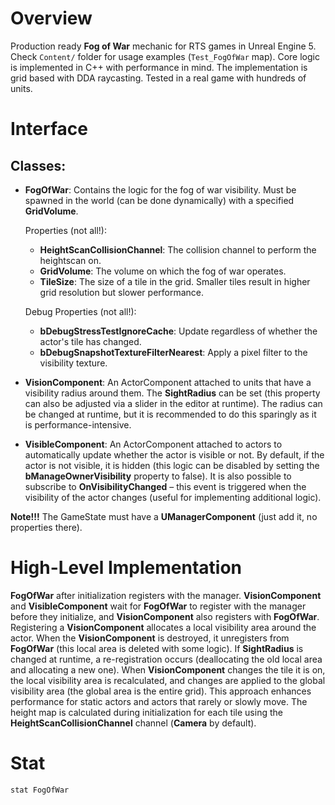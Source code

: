 # Overview
Production ready **Fog of War** mechanic for RTS games in Unreal Engine 5. Check `Content/` folder for usage examples (`Test_FogOfWar` map). Core logic is implemented in C++ with performance in mind. The implementation is grid based with DDA raycasting. Tested in a real game with hundreds of units.

# Interface
## Classes:

- **FogOfWar**: Contains the logic for the fog of war visibility. Must be spawned in the world (can be done dynamically) with a specified **GridVolume**.

  Properties (not all!):
  - **HeightScanCollisionChannel**: The collision channel to perform the heightscan on.
  - **GridVolume**: The volume on which the fog of war operates.
  - **TileSize**: The size of a tile in the grid. Smaller tiles result in higher grid resolution but slower performance.

  Debug Properties (not all!):
  - **bDebugStressTestIgnoreCache**: Update regardless of whether the actor's tile has changed.
  - **bDebugSnapshotTextureFilterNearest**: Apply a pixel filter to the visibility texture.

- **VisionComponent**: An ActorComponent attached to units that have a visibility radius around them. The **SightRadius** can be set (this property can also be adjusted via a slider in the editor at runtime). The radius can be changed at runtime, but it is recommended to do this sparingly as it is performance-intensive.

- **VisibleComponent**: An ActorComponent attached to actors to automatically update whether the actor is visible or not. By default, if the actor is not visible, it is hidden (this logic can be disabled by setting the **bManageOwnerVisibility** property to false). It is also possible to subscribe to **OnVisibilityChanged** – this event is triggered when the visibility of the actor changes (useful for implementing additional logic).

**Note!!!** The GameState must have a **UManagerComponent** (just add it, no properties there).

# High-Level Implementation
**FogOfWar** after initialization registers with the manager. **VisionComponent** and **VisibleComponent** wait for **FogOfWar** to register with the manager before they initialize, and **VisionComponent** also registers with **FogOfWar**. Registering a **VisionComponent** allocates a local visibility area around the actor. When the **VisionComponent** is destroyed, it unregisters from **FogOfWar** (this local area is deleted with some logic). If **SightRadius** is changed at runtime, a re-registration occurs (deallocating the old local area and allocating a new one). When **VisionComponent** changes the tile it is on, the local visibility area is recalculated, and changes are applied to the global visibility area (the global area is the entire grid). This approach enhances performance for static actors and actors that rarely or slowly move. The height map is calculated during initialization for each tile using the **HeightScanCollisionChannel** channel (**Camera** by default).

# Stat
`stat FogOfWar`
